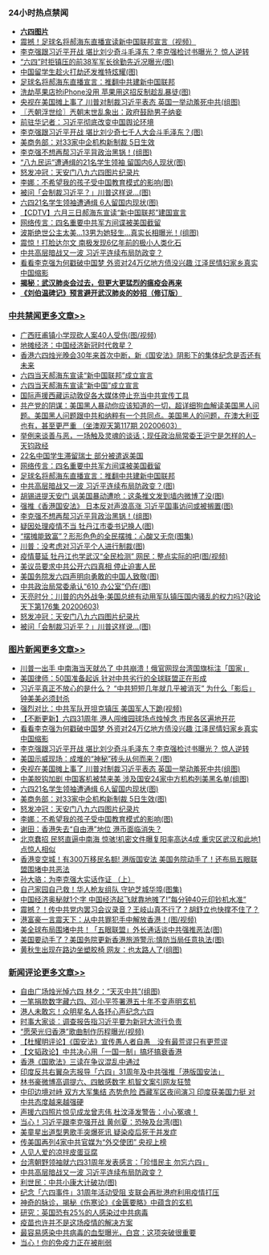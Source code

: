 <div class="catlist">
<h3>24小时热点禁闻</h3>
<ul>
<li><b><a href="64photo" target="_blank">六四图片</a></b></li>
<li><a href="https://github.com/fqnews/bnews/blob/master/comments/20200604/1339301.md">震撼！足球名将郝海东直播宣读新中国联邦宣言（视频）</a></li>
<li><a href="https://github.com/fqnews/bnews/blob/master/topimagenews/20200604/1339565.md">李克强跟习近平开战 堪比刘少奇斗毛泽东？李克强检讨书曝光？ 惊人逆转</a></li>
<li><a href="https://github.com/fqnews/bnews/blob/master/cnnews/20200604/1339377.md">“六四”时拒镇压的前38军军长徐勤先近况曝光(图)</a></li>
<li><a href="https://github.com/fqnews/bnews/blob/master/cnnews/20200604/1339192.md">中国留学生趁火打劫还发推特炫耀(图)</a></li>
<li><a href="https://github.com/fqnews/bnews/blob/master/cbnews/20200604/1339592.md">足球名将郝海东直播宣言：推翻中共建新中国联邦</a></li>
<li><a href="https://github.com/fqnews/bnews/blob/master/cnnews/20200604/1339147.md">洗劫苹果店抢iPhone没用 苹果用这招反制趁乱暴徒(图)</a></li>
<li><a href="https://github.com/fqnews/bnews/blob/master/topimagenews/20200604/1339540.md">央视在美国摊上事了 川普对制裁习近平表态 英国一举动羞死中共(组图)</a></li>
<li><a href="https://github.com/fqnews/bnews/blob/master/ssgc/20200604/1339199.md">〖兲朝浮世绘〗兲朝末世乱象出：政府鼓励男子纳妾</a></li>
<li><a href="https://github.com/fqnews/bnews/blob/master/headline/20200604/1339188.md">前驻华记者：习近平彻底改变中国舆论环境</a></li>
<li><a href="https://github.com/fqnews/bnews/blob/master/cnnews/20200604/1339439.md">李克强跟习近平开战 堪比刘少奇七千人大会斗毛泽东？(图)</a></li>
<li><a href="https://github.com/fqnews/bnews/blob/master/cnnews/20200604/1339179.md">美商务部：对33家中企机构新制裁 5日生效</a></li>
<li><a href="https://github.com/fqnews/bnews/blob/master/cbnews/20200604/1339552.md">李克强不想再帮习近平背政治黑锅！(组图)</a></li>
<li><a href="https://github.com/fqnews/bnews/blob/master/cbnews/20200604/1339364.md">“八九民运”遭通缉的21名学生领袖 留国内6人现状(图)</a></li>
<li><a href="https://github.com/fqnews/bnews/blob/master/comments/20200604/783200.md">怒发冲冠：天安门八九六四图片纪录片</a></li>
<li><a href="https://github.com/fqnews/bnews/blob/master/topimagenews/20200604/1339397.md">李娜：不希望我的孩子受中国教育模式的影响(图)</a></li>
<li><a href="https://github.com/fqnews/bnews/blob/master/cbnews/20200604/1339405.md">被问「会制裁习近平？」川普这样说…(图)</a></li>
<li><a href="https://github.com/fqnews/bnews/blob/master/topimagenews/20200604/1339418.md">六四21名学生领袖遭通缉 6人留国内现状(图)</a></li>
<li><a href="https://github.com/fqnews/bnews/blob/master/baitai/20200604/1339421.md">【CDTV】六月三日郝海东宣读“新中国联邦”建国宣言</a></li>
<li><a href="https://github.com/fqnews/bnews/blob/master/cbnews/20200604/1339536.md">网络传言：四名重要中共军方间谍被美国截留</a></li>
<li><a href="https://github.com/fqnews/bnews/blob/master/cnnews/20200604/1339563.md">波斯绝世公主太美…13男为她轻生…真实长相曝光！(组图)</a></li>
<li><a href="https://github.com/fqnews/bnews/blob/master/comments/20200604/1339155.md">震惊！打脸达尔文 南极发现6亿年前的极小人类化石</a></li>
<li><a href="https://github.com/fqnews/bnews/blob/master/comments/20200604/1339519.md">中共高层暗战又一波 习近平连续布局防政变？</a></li>
<li><a href="https://github.com/fqnews/bnews/blob/master/topimagenews/20200604/1339617.md">看看李克强为何戳破中国梦 外资对24万亿地方债没兴趣 江泽民情妇家乡真实中国缩影</a></li>
<li><b><a href="https://github.com/fqnews/bnews/blob/master/comments/20200211/1275071.md" target="_blank">揭秘：武汉肺炎会过去，但更大更猛烈的瘟疫会再来</a></b></li>
<li><b><a href="https://github.com/fqnews/bnews/blob/master/comments/20200207/1272816.md" target="_blank">《刘伯温碑记》预言避开武汉肺炎的妙招（修订版）</a></b></li>
</ul>
</div>

<div class="catlist">
<h3><a href="https://github.com/fqnews/bnews/blob/master/cbnews/" target="_blank">中共禁闻</a><span><a href="https://github.com/fqnews/bnews/blob/master/cbnews/" target="_blank" rel="nofollow">更多文章>></a></span></h3>
<ul>
<li><a href="https://github.com/fqnews/bnews/blob/master/cbnews/20200604/1339734.md" target="_blank">广西旺甫镇小学现砍人案40人受伤(图/视频)</a></li>
<li><a href="https://github.com/fqnews/bnews/blob/master/cbnews/20200604/1339732.md" target="_blank">地摊经济：中国经济新冠时代救星？</a></li>
<li><a href="https://github.com/fqnews/bnews/blob/master/cbnews/20200604/1339667.md" target="_blank">香港六四烛光晚会30年来首次中断，新《国安法》阴影下的集体纪念是否还有未来</a></li>
<li><a href="https://github.com/fqnews/bnews/blob/master/cbnews/20200604/1339656.md" target="_blank">六四当天郝海东宣读“新中国联邦”成立宣言</a></li>
<li><a href="https://github.com/fqnews/bnews/blob/master/cbnews/20200604/1339650.md" target="_blank">六四当天郝海东宣读“新中国”成立宣言</a></li>
<li><a href="https://github.com/fqnews/bnews/blob/master/cbnews/20200604/1339621.md" target="_blank">国际声援西藏运动敦促各大媒体停止充当中共宣传工具</a></li>
<li><a href="https://github.com/fqnews/bnews/blob/master/cbnews/20200604/783243.md" target="_blank">共产党的阴谋：美国黑人暴动你应该知道的一切，超详细狗血解读美国黑人问题。美国黑人问题跟中共和纳粹有一个共同点。美国黑人的问题，在澳大利亚也有，甚至更严重 （坐澳观天第117期 20200603）</a></li>
<li><a href="https://github.com/fqnews/bnews/blob/master/cbnews/20200604/1339630.md" target="_blank">举例来谈善与恶，一场触及灵魂的谈话；现任政治局常委王沪宁是怎样的人&#8211;天钧政经</a></li>
<li><a href="https://github.com/fqnews/bnews/blob/master/cbnews/20200604/1339611.md" target="_blank">22名中国学生滞留瑞士 部分被遣返美国</a></li>
<li><a href="https://github.com/fqnews/bnews/blob/master/cbnews/20200604/1339536.md" target="_blank">网络传言：四名重要中共军方间谍被美国截留</a></li>
<li><a href="https://github.com/fqnews/bnews/blob/master/cbnews/20200604/1339592.md" target="_blank">足球名将郝海东直播宣言：推翻中共建新中国联邦</a></li>
<li><a href="https://github.com/fqnews/bnews/blob/master/cbnews/20200604/1339586.md" target="_blank">中共高层暗战又一波 习近平连续布局防政变？(图)</a></li>
<li><a href="https://github.com/fqnews/bnews/blob/master/cbnews/20200604/1339562.md" target="_blank">胡锡进提天安门 讽美国暴动遭呛：这条推文发到墙内微博了没(图)</a></li>
<li><a href="https://github.com/fqnews/bnews/blob/master/cbnews/20200604/1339553.md" target="_blank">强推《香港国安法》 日本反对声浪高涨 习近平国事访问或被搁置(图)</a></li>
<li><a href="https://github.com/fqnews/bnews/blob/master/cbnews/20200604/1339552.md" target="_blank">李克强不想再帮习近平背政治黑锅！(组图)</a></li>
<li><a href="https://github.com/fqnews/bnews/blob/master/cbnews/20200604/1339541.md" target="_blank">疑因处理疫情不当 牡丹江市委书记换人(图)</a></li>
<li><a href="https://github.com/fqnews/bnews/blob/master/cbnews/20200604/1339445.md" target="_blank">“摆摊能致富”？形形色色的全民摆摊：心酸又无奈(图集)</a></li>
<li><a href="https://github.com/fqnews/bnews/blob/master/cbnews/20200604/1339443.md" target="_blank">川普：没考虑对习近平个人进行制裁(图)</a></li>
<li><a href="https://github.com/fqnews/bnews/blob/master/cbnews/20200604/1339442.md" target="_blank">疫情蔓延 牡丹江也学武汉“全民检测” 网民：整点实际的吧(图/视频)</a></li>
<li><a href="https://github.com/fqnews/bnews/blob/master/cbnews/20200604/1339433.md" target="_blank">美议员要求中共公开六四真相 停止迫害人民</a></li>
<li><a href="https://github.com/fqnews/bnews/blob/master/cbnews/20200604/1339432.md" target="_blank">美国务院发六四声明向勇敢的中国人致敬(图)</a></li>
<li><a href="https://github.com/fqnews/bnews/blob/master/cbnews/20200604/1339431.md" target="_blank">中共政治局常委承认“610 办公室”仍在(图)</a></li>
<li><a href="https://github.com/fqnews/bnews/blob/master/cbnews/20200604/1339417.md" target="_blank">天亮时分：川普的内外战争;美国总统有动用军队镇压国内骚乱的权力吗?(政论天下第176集 20200603)</a></li>
<li><a href="https://github.com/fqnews/bnews/blob/master/comments/20200604/783200.md" target="_blank">怒发冲冠：天安门八九六四图片纪录片</a></li>
<li><a href="https://github.com/fqnews/bnews/blob/master/cbnews/20200604/1339405.md" target="_blank">被问「会制裁习近平？」川普这样说…(图)</a></li>

</ul>
</div>
<div class="catlist">
<h3><a href="https://github.com/fqnews/bnews/blob/master/topimagenews/" target="_blank">图片新闻</a><span><a href="https://github.com/fqnews/bnews/blob/master/topimagenews/" target="_blank" rel="nofollow">更多文章>></a></span></h3>
<ul>
<li><a href="https://github.com/fqnews/bnews/blob/master/topimagenews/20200604/1339678.md" target="_blank">川普一出手 中南海当天就怂了 中共崩溃！俄官网现台湾国旗标注「国家」</a></li>
<li><a href="https://github.com/fqnews/bnews/blob/master/topimagenews/20200604/1339677.md" target="_blank">美国律师：50国准备起诉 针对中共劣行的全球联盟正在形成</a></li>
<li><a href="https://github.com/fqnews/bnews/blob/master/topimagenews/20200604/1339660.md" target="_blank">习近平真正不放心的是什么？ &#8220;中共短短几年就几乎被消灭&#8221; 为什么「影后」钟美美必须封杀</a></li>
<li><a href="https://github.com/fqnews/bnews/blob/master/topimagenews/20200604/1339646.md" target="_blank">强烈对比：中共军队开坦克镇压 美国军人下跪(视频)</a></li>
<li><a href="https://github.com/fqnews/bnews/blob/master/topimagenews/20200604/1339645.md" target="_blank">【不断更新】六四31周年 港人闯维园球场点烛悼念 市民各区遍地开花</a></li>
<li><a href="https://github.com/fqnews/bnews/blob/master/topimagenews/20200604/1339617.md" target="_blank">看看李克强为何戳破中国梦 外资对24万亿地方债没兴趣 江泽民情妇家乡真实中国缩影</a></li>
<li><a href="https://github.com/fqnews/bnews/blob/master/topimagenews/20200604/1339565.md" target="_blank">李克强跟习近平开战 堪比刘少奇斗毛泽东？李克强检讨书曝光？ 惊人逆转</a></li>
<li><a href="https://github.com/fqnews/bnews/blob/master/topimagenews/20200604/1339557.md" target="_blank">美国示威现场：成堆的“神秘”砖头从何而来？(图)</a></li>
<li><a href="https://github.com/fqnews/bnews/blob/master/topimagenews/20200604/1339540.md" target="_blank">央视在美国摊上事了 川普对制裁习近平表态 英国一举动羞死中共(组图)</a></li>
<li><a href="https://github.com/fqnews/bnews/blob/master/topimagenews/20200604/1339454.md" target="_blank">中美脱钩加剧 中国客机被禁来美 涉及国安24家中方机构列美黑名单(组图)</a></li>
<li><a href="https://github.com/fqnews/bnews/blob/master/topimagenews/20200604/1339418.md" target="_blank">六四21名学生领袖遭通缉 6人留国内现状(图)</a></li>
<li><a href="https://github.com/fqnews/bnews/blob/master/topimagenews/20200604/1339410.md" target="_blank">美商务部：对33家中企机构新制裁 5日生效(图)</a></li>
<li><a href="https://github.com/fqnews/bnews/blob/master/comments/20200604/783200.md" target="_blank">怒发冲冠：天安门八九六四图片纪录片</a></li>
<li><a href="https://github.com/fqnews/bnews/blob/master/topimagenews/20200604/1339397.md" target="_blank">李娜：不希望我的孩子受中国教育模式的影响(图)</a></li>
<li><a href="https://github.com/fqnews/bnews/blob/master/topimagenews/20200604/1339281.md" target="_blank">谢田：香港失去“自由港”地位 港币面临消失？</a></li>
<li><a href="https://github.com/fqnews/bnews/blob/master/topimagenews/20200603/1339118.md" target="_blank">北京蠢招 民怒直逼中南海 惊骇!机密文件曝复阳率高达4成 重灾区武汉和此地1点惊人相似</a></li>
<li><a href="https://github.com/fqnews/bnews/blob/master/topimagenews/20200603/1339066.md" target="_blank">香港变空城！有300万移民名额! 港版国安法 美国务院动手了！还布局五眼联盟围堵中共恶法</a></li>
<li><a href="https://github.com/fqnews/bnews/blob/master/comments/20200603/783202.md" target="_blank">孙大骆：为李克强大实话作证 （上）</a></li>
<li><a href="https://github.com/fqnews/bnews/blob/master/topimagenews/20200603/1339002.md" target="_blank">自己家园自己救！华人枪友组队 守护芝城华埠(图集)</a></li>
<li><a href="https://github.com/fqnews/bnews/blob/master/topimagenews/20200603/1338977.md" target="_blank">中国经济奥秘就1个字 中国经济起飞就靠地摊了!&#8221;每分钟40元印钞机水准”</a></li>
<li><a href="https://github.com/fqnews/bnews/blob/master/topimagenews/20200603/1338965.md" target="_blank">震撼？！传中共党内罢习会议录音？王岐山真不行了？胡舒立也快撑不住了？</a></li>
<li><a href="https://github.com/fqnews/bnews/blob/master/topimagenews/20200603/1338938.md" target="_blank">港富豪一言震天下：从中共罪犯手中解放香港！(图/视频)</a></li>
<li><a href="https://github.com/fqnews/bnews/blob/master/topimagenews/20200603/1338927.md" target="_blank">美全球布局围堵中共！「五眼联盟」外长通话谈中共强推恶法(图)</a></li>
<li><a href="https://github.com/fqnews/bnews/blob/master/topimagenews/20200603/1338915.md" target="_blank">美国要动手了？美国务院更新香港旅游警示∶慎防当局任意执法(图)</a></li>
<li><a href="https://github.com/fqnews/bnews/blob/master/topimagenews/20200603/1338878.md" target="_blank">黄秋生出现在路边坐塑胶椅 网友：也太路人了(组图)</a></li>

</ul>
</div>
<div class="catlist">
<h3><a href="https://github.com/fqnews/bnews/blob/master/comments/" target="_blank">新闻评论</a><span><a href="https://github.com/fqnews/bnews/blob/master/comments/" target="_blank" rel="nofollow">更多文章>></a></span></h3>
<ul>
<li><a href="https://github.com/fqnews/bnews/blob/master/comments/20200604/1339733.md" target="_blank">自由广场烛光悼六四 林夕：“天灭中共”(组图)</a></li>
<li><a href="https://github.com/fqnews/bnews/blob/master/comments/20200604/1339706.md" target="_blank">一笔捐款数字藏六四、邓小平签署港五十年不变声明玄机</a></li>
<li><a href="https://github.com/fqnews/bnews/blob/master/comments/20200604/1339705.md" target="_blank">港人未敢忘！众明星名人各抒心声纪念六四</a></li>
<li><a href="https://github.com/fqnews/bnews/blob/master/comments/20200604/1339704.md" target="_blank">时事大家谈：调查报告指习近平要为新冠大流行负责</a></li>
<li><a href="https://github.com/fqnews/bnews/blob/master/comments/20200604/1339635.md" target="_blank">“愿荣光归香港”歌曲制作历程曝光(视频)</a></li>
<li><a href="https://github.com/fqnews/bnews/blob/master/comments/20200604/1339632.md" target="_blank">【杜耀明评论】《国安法》宣传愚人者自愚　没有最荒谬只有更荒谬</a></li>
<li><a href="https://github.com/fqnews/bnews/blob/master/comments/20200604/1339631.md" target="_blank">【文韬政论】中共决心用「一国一制」搞坏搞衰香港</a></li>
<li><a href="https://github.com/fqnews/bnews/blob/master/comments/20200604/1339620.md" target="_blank">香港《国歌法》三读在争议混乱中通过</a></li>
<li><a href="https://github.com/fqnews/bnews/blob/master/comments/20200604/1339608.md" target="_blank">印度反共右翼杂志报导「六四」31周年及中共强推「港版国安法」</a></li>
<li><a href="https://github.com/fqnews/bnews/blob/master/comments/20200604/1339588.md" target="_blank">林书豪微博高调提六、四敏感数字 机智文案引网友狂赞</a></li>
<li><a href="https://github.com/fqnews/bnews/blob/master/comments/20200604/1339574.md" target="_blank">中印边境对峙 双方大军集结 态势危险 西藏军区夜间演习 印度获美国力挺 对中共态度越来越强硬</a></li>
<li><a href="https://github.com/fqnews/bnews/blob/master/comments/20200604/1339573.md" target="_blank">声援六四照片惊见成龙曾志伟  杜汶泽发警告：小心冤魂！</a></li>
<li><a href="https://github.com/fqnews/bnews/blob/master/comments/20200604/1339571.md" target="_blank">当心！习近平跟李克强开战 黄创夏：恐殃及台湾(图)</a></li>
<li><a href="https://github.com/fqnews/bnews/blob/master/comments/20200604/1339564.md" target="_blank">美童星出道型男歌手突爆死讯 疑染疫后死于并发症</a></li>
<li><a href="https://github.com/fqnews/bnews/blob/master/comments/20200604/1339561.md" target="_blank">传美国再列4家中共官媒为“外交使团” 央视上榜</a></li>
<li><a href="https://github.com/fqnews/bnews/blob/master/comments/20200604/1339560.md" target="_blank">人见人爱的凉拌皮蛋豆腐</a></li>
<li><a href="https://github.com/fqnews/bnews/blob/master/comments/20200604/1339556.md" target="_blank">台湾朝野领袖就六四31周年发表感言：「珍惜民主 勿忘六四」</a></li>
<li><a href="https://github.com/fqnews/bnews/blob/master/comments/20200604/1339519.md" target="_blank">中共高层暗战又一波 习近平连续布局防政变？</a></li>
<li><a href="https://github.com/fqnews/bnews/blob/master/comments/20200604/1339517.md" target="_blank">利世民：中共小康大计破功(图)</a></li>
<li><a href="https://github.com/fqnews/bnews/blob/master/comments/20200604/1339484.md" target="_blank">纪念「六四事件」31周年活动受阻 支联会再批港府利用疫情打压</a></li>
<li><a href="https://github.com/fqnews/bnews/blob/master/comments/20200604/1339483.md" target="_blank">神奇的脉诊，揭秘《伤寒论》《金匮要略》中蕴含的玄机</a></li>
<li><a href="https://github.com/fqnews/bnews/blob/master/comments/20200604/1339482.md" target="_blank">研究：英国恐有25%的人感染过中共病毒</a></li>
<li><a href="https://github.com/fqnews/bnews/blob/master/comments/20200604/1339481.md" target="_blank">疫苗也许并不是这场疫情的解决方案</a></li>
<li><a href="https://github.com/fqnews/bnews/blob/master/comments/20200604/1339480.md" target="_blank">最容易感染中共病毒的血型曝光，白宫：这项突破很重要</a></li>
<li><a href="https://github.com/fqnews/bnews/blob/master/comments/20200604/1339479.md" target="_blank">当心！你的免疫力正在被削弱</a></li>

</ul>
</div>